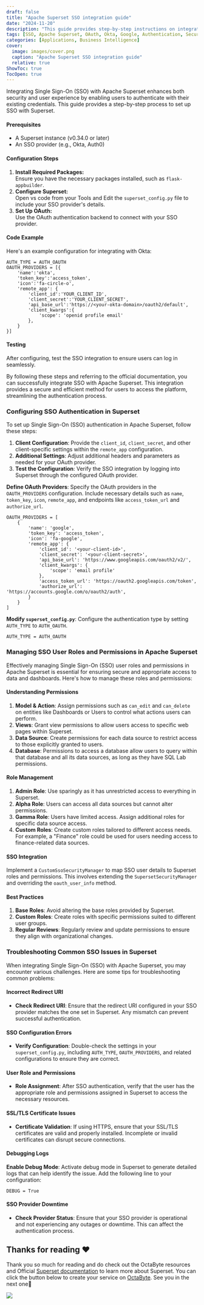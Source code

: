 ```yaml
---
draft: false
title: "Apache Superset SSO integration guide"
date: "2024-11-20"
description: "This guide provides step-by-step instructions on integrating Single Sign-On (SSO) with Apache Superset, including configuration, testing, and managing user roles and permissions. It covers OAuth integration with providers like Okta and Google, along with troubleshooting common issues."
tags: [SSO, Apache Superset, OAuth, Okta, Google, Authentication, Security, Roles, Permissions, Configuration, Troubleshooting]
categories: [Applications, Business Intelligence]
cover:
  image: images/cover.png
  caption: "Apache Superset SSO integration guide"
  relative: true
ShowToc: true
TocOpen: true
---
```



Integrating Single Sign\-On (SSO) with Apache Superset enhances both security and user experience by enabling users to authenticate with their existing credentials. This guide provides a step\-by\-step process to set up SSO with Superset.

#### Prerequisites

* A Superset instance (v0\.34\.0 or later)
* An SSO provider (e.g., Okta, Auth0\)

#### Configuration Steps

1. **Install Required Packages:**  
Ensure you have the necessary packages installed, such as `flask-appbuilder`.
2. **Configure Superset:**  
Open vs code from your Tools and Edit the `superset_config.py` file to include your SSO provider's details.
3. **Set Up OAuth:**  
Use the OAuth authentication backend to connect with your SSO provider.

#### Code Example

Here's an example configuration for integrating with Okta:


```
AUTH_TYPE = AUTH_OAUTH
OAUTH_PROVIDERS = [{
    'name':'okta',
    'token_key':'access_token',
    'icon':'fa-circle-o',
    'remote_app': {
        'client_id':'YOUR_CLIENT_ID',
        'client_secret':'YOUR_CLIENT_SECRET',
        'api_base_url':'https://<your-okta-domain>/oauth2/default',
        'client_kwargs':{
            'scope': 'openid profile email'
        },
    }
}]

```
#### Testing

After configuring, test the SSO integration to ensure users can log in seamlessly.

By following these steps and referring to the official documentation, you can successfully integrate SSO with Apache Superset. This integration provides a secure and efficient method for users to access the platform, streamlining the authentication process.

### Configuring SSO Authentication in Superset

To set up Single Sign\-On (SSO) authentication in Apache Superset, follow these steps:

1. **Client Configuration**: Provide the `client_id`, `client_secret`, and other client\-specific settings within the `remote_app` configuration.
2. **Additional Settings**: Adjust additional headers and parameters as needed for your OAuth provider.
3. **Test the Configuration**: Verify the SSO integration by logging into Superset through the configured OAuth provider.

**Define OAuth Providers**: Specify the OAuth providers in the `OAUTH_PROVIDERS` configuration. Include necessary details such as `name`, `token_key`, `icon`, `remote_app`, and endpoints like `access_token_url` and `authorize_url`.


```
OAUTH_PROVIDERS = [
    {
        'name': 'google',
        'token_key': 'access_token',
        'icon': 'fa-google',
        'remote_app': {
            'client_id': '<your-client-id>',
            'client_secret': '<your-client-secret>',
            'api_base_url': 'https://www.googleapis.com/oauth2/v2/',
            'client_kwargs': {
                'scope': 'email profile'
            },
            'access_token_url': 'https://oauth2.googleapis.com/token',
            'authorize_url': 'https://accounts.google.com/o/oauth2/auth',
        }
    }
]

```
**Modify `superset_config.py`**: Configure the authentication type by setting `AUTH_TYPE` to `AUTH_OAUTH`.


```
AUTH_TYPE = AUTH_OAUTH

```
### Managing SSO User Roles and Permissions in Apache Superset

Effectively managing Single Sign\-On (SSO) user roles and permissions in Apache Superset is essential for ensuring secure and appropriate access to data and dashboards. Here's how to manage these roles and permissions:

#### Understanding Permissions

1. **Model \& Action**: Assign permissions such as `can_edit` and `can_delete` on entities like Dashboards or Users to control what actions users can perform.
2. **Views**: Grant view permissions to allow users access to specific web pages within Superset.
3. **Data Source**: Create permissions for each data source to restrict access to those explicitly granted to users.
4. **Database**: Permissions to access a database allow users to query within that database and all its data sources, as long as they have SQL Lab permissions.

#### Role Management

1. **Admin Role**: Use sparingly as it has unrestricted access to everything in Superset.
2. **Alpha Role**: Users can access all data sources but cannot alter permissions.
3. **Gamma Role**: Users have limited access. Assign additional roles for specific data source access.
4. **Custom Roles**: Create custom roles tailored to different access needs. For example, a "Finance" role could be used for users needing access to finance\-related data sources.

#### SSO Integration

Implement a `CustomSsoSecurityManager` to map SSO user details to Superset roles and permissions. This involves extending the `SupersetSecurityManager` and overriding the `oauth_user_info` method.

#### Best Practices

1. **Base Roles**: Avoid altering the base roles provided by Superset.
2. **Custom Roles**: Create roles with specific permissions suited to different user groups.
3. **Regular Reviews**: Regularly review and update permissions to ensure they align with organizational changes.

### Troubleshooting Common SSO Issues in Superset

When integrating Single Sign\-On (SSO) with Apache Superset, you may encounter various challenges. Here are some tips for troubleshooting common problems:

#### Incorrect Redirect URI

* **Check Redirect URI**: Ensure that the redirect URI configured in your SSO provider matches the one set in Superset. Any mismatch can prevent successful authentication.

#### SSO Configuration Errors

* **Verify Configuration**: Double\-check the settings in your `superset_config.py`, including `AUTH_TYPE`, `OAUTH_PROVIDERS`, and related configurations to ensure they are correct.

#### User Role and Permissions

* **Role Assignment**: After SSO authentication, verify that the user has the appropriate role and permissions assigned in Superset to access the necessary resources.

#### SSL/TLS Certificate Issues

* **Certificate Validation**: If using HTTPS, ensure that your SSL/TLS certificates are valid and properly installed. Incomplete or invalid certificates can disrupt secure connections.

#### Debugging Logs

**Enable Debug Mode**: Activate debug mode in Superset to generate detailed logs that can help identify the issue. Add the following line to your configuration:


```
DEBUG = True

```
#### SSO Provider Downtime

* **Check Provider Status**: Ensure that your SSO provider is operational and not experiencing any outages or downtime. This can affect the authentication process.

## **Thanks for reading ❤️**

Thank you so much for reading and do check out the OctaByte resources and Official [Superset documentation](https://superset.apache.org/docs/intro/?ref=blog.octabyte.io) to learn more about Superset. You can click the button below to create your service on [OctaByte](https://octabyte.io/applications/business-intelligence/superset). See you in the next one👋

[![](/images/octabyte-deploy.png)](https://octabyte.io/applications/business-intelligence/superset)

